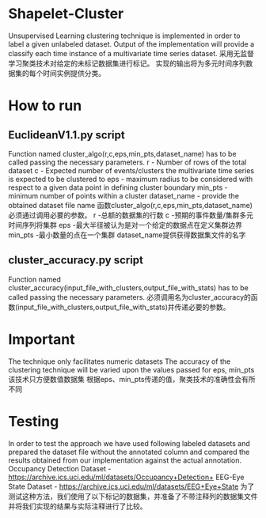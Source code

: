# Shapelet-Cluster
Unsupervised Learning clustering technique is implemented in order to label a given unlabeled dataset.
Output of the implementation will provide a classify each time instance of a multivariate time series dataset. 
采用无监督学习聚类技术对给定的未标记数据集进行标记。
实现的输出将为多元时间序列数据集的每个时间实例提供分类。

# How to run
## EuclideanV1.1.py script
Function named cluster_algo(r,c,eps,min_pts,dataset_name) has to be called passing the necessary parameters.
  r - Number of rows of the total dataset
  c - Expected number of events/clusters the multivariate time series is expected to be clustered to
  eps - maximum radius to be considered with respect to a given data point in defining cluster boundary
  min_pts - minimum number of points within a cluster
  dataset_name - provide the obtained dataset file name
  函数cluster_algo(r,c,eps,min_pts,dataset_name)必须通过调用必要的参数。
  r -总额的数据集的行数
  c -预期的事件数量/集群多元时间序列将集群
  eps -最大半径被认为是对一个给定的数据点在定义集群边界
  min_pts -最小数量的点在一个集群
  dataset_name提供获得数据集文件的名字
  
## cluster_accuracy.py script
Function named cluster_accuracy(input_file_with_clusters,output_file_with_stats) has to be called passing the necessary parameters.
必须调用名为cluster_accuracy的函数(input_file_with_clusters,output_file_with_stats)并传递必要的参数。  

# Important
The technique only facilitates numeric datasets
The accuracy of the clustering technique will be varied upon the values passed for eps, min_pts
该技术只方便数值数据集
根据eps、min_pts传递的值，聚类技术的准确性会有所不同

# Testing
In order to test the approach we have used following labeled datasets and prepared the dataset file without the annotated column
and compared the results obtained from our implementation against the actual annotation.
  Occupancy Detection Dataset - https://archive.ics.uci.edu/ml/datasets/Occupancy+Detection+
  EEG-Eye State Dataset - https://archive.ics.uci.edu/ml/datasets/EEG+Eye+State
为了测试这种方法，我们使用了以下标记的数据集，并准备了不带注释列的数据集文件
并将我们实现的结果与实际注释进行了比较。
